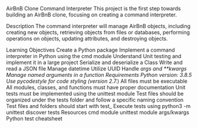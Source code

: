 AirBnB Clone Command Interpreter
This project is the first step towards building an AirBnB clone, focusing on creating a command interpreter.

Description
The command interpreter will manage AirBnB objects, including creating new objects, retrieving objects from files or databases, performing operations on objects, updating attributes, and destroying objects.

Learning Objectives
Create a Python package
Implement a command interpreter in Python using the cmd module
Understand Unit testing and implement it in a large project
Serialize and deserialize a Class
Write and read a JSON file
Manage datetime
Utilize UUID
Handle *args and **kwargs
Manage named arguments in a function
Requirements
Python version: 3.8.5
Use pycodestyle for code styling (version 2.7.*)
All files must be executable
All modules, classes, and functions must have proper documentation
Unit tests must be implemented using the unittest module
Test files should be organized under the tests folder and follow a specific naming convention
Test files and folders should start with test_
Execute tests using python3 -m unittest discover tests
Resources
cmd module
unittest module
args/kwargs
Python test cheatsheet

